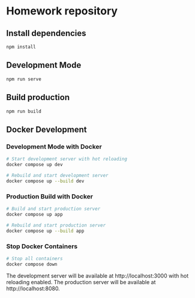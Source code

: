 # Homework repository

## Install dependencies
```npm install```
## Development Mode 
```npm run serve```

## Build production 
```npm run build```

## Docker Development

### Development Mode with Docker
```bash
# Start development server with hot reloading
docker compose up dev

# Rebuild and start development server
docker compose up --build dev
```

### Production Build with Docker
```bash
# Build and start production server
docker compose up app

# Rebuild and start production server
docker compose up --build app
```

### Stop Docker Containers
```bash
# Stop all containers
docker compose down
```

The development server will be available at http://localhost:3000 with hot reloading enabled.
The production server will be available at http://localhost:8080.